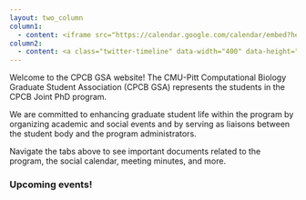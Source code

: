 ```yaml
---
layout: two_column
column1:
  - content: <iframe src="https://calendar.google.com/calendar/embed?height=250&wkst=1&bgcolor=%23ffffff&ctz=America%2FNew_York&mode=AGENDA&showNav=0&showDate=0&showPrint=0&showTabs=0&showCalendars=0&showTitle=0&showTz=1&src=bGYzODdzZWM1aHNwcjZpbDVpanRlYzdlNjBAZ3JvdXAuY2FsZW5kYXIuZ29vZ2xlLmNvbQ&color=%237CB342" style="border-width:0; float:left" width="400" height="300" frameborder="0" scrolling="no"></iframe>
column2:
  - content: <a class="twitter-timeline" data-width="400" data-height="500" data-theme="light" href="https://twitter.com/CMUPittCompBio?ref_src=twsrc%5Etfw">Tweets by CMUPittCompBio</a> <script async src="https://platform.twitter.com/widgets.js" charset="utf-8"></script> 
---
```


Welcome to the CPCB GSA website! 
The CMU-Pitt Computational Biology Graduate Student Association (CPCB GSA) represents the students in the CPCB Joint PhD program. 

We are committed to enhancing graduate student life within the program by organizing academic and social events and by serving as liaisons between the student body and the program administrators. 

Navigate the tabs above to see important documents related to the program, the social calendar, meeting minutes, and more. 

### Upcoming events!

